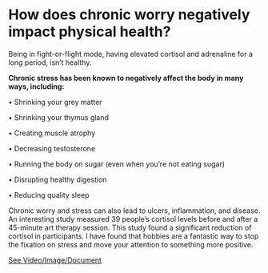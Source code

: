 # How does chronic worry negatively impact physical health?

Being in fight-or-flight mode, having elevated cortisol and adrenaline for a long period, isn’t healthy.

**Chronic stress has been known to negatively affect the body in many ways, including:**

• Shrinking your grey matter

• Shrinking your thymus gland

• Creating muscle atrophy

• Decreasing testosterone

• Running the body on sugar (even when you’re not eating sugar)

• Disrupting healthy digestion

• Reducing quality sleep

Chronic worry and stress can also lead to ulcers, inflammation, and disease. An interesting study measured 39 people’s cortisol levels before and after a 45-minute art therapy session. This study found a significant reduction of cortisol in participants. I have found that hobbies are a fantastic way to stop the fixation on stress and move your attention to something more positive.

 [See Video/Image/Document](https://hls-player.drberg.com/asset?path=migrated-assets/how-worry-ruins-your-body-how-to-stop-it-1080p)
